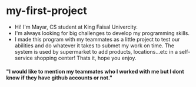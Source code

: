# my-first-project
- Hi! I'm Mayar, CS student at King Faisal Univercity.
- I'm always looking for big challenges to develop my programming skills.
- I made this program with my teammates as a little project to test our abilities and do whatever it takes to submet my work on time. The system is used by supermarket to add products, locations...etc in a self-service shopping center! Thats it, hope you enjoy. 
#### "I would like to mention my teammates who I worked with me but I dont know if they have github accounts or not."
